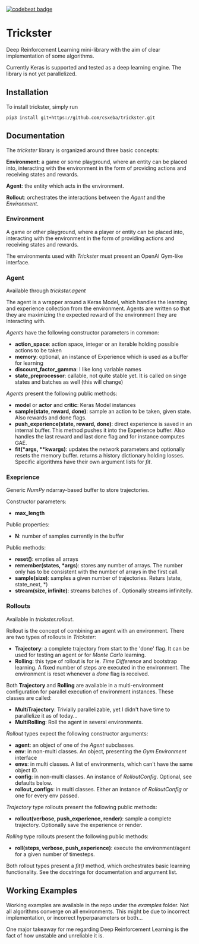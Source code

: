 
[![codebeat badge](https://codebeat.co/badges/f72db301-fd66-4c05-b1ca-9b8c8196f06e)](https://codebeat.co/projects/github-com-csxeba-trickster-master)

# Trickster

Deep Reinforcement Learning mini-library with the aim of clear implementation of some algorithms.

Currently Keras is supported and tested as a deep learning engine. The library is not yet parallelized.

## Installation

To install trickster, simply run

`pip3 install git+https://github.com/csxeba/trickster.git`

## Documentation

The *trickster* library is organized around three basic concepts:

**Environment**: a game or some playground, where an entity can be placed into, interacting with the environment in the form of providing
actions and receiving states and rewards.

**Agent**: the entity which acts in the environment.

**Rollout**: orchestrates the interactions between the *Agent* and the *Environment*.

### Environment

A game or other playground, where a player or entity can be placed into, interacting with the environment in the form of providing
actions and receiving states and rewards.

The environments used with *Trickster* must present an OpenAI Gym-like interface.

### Agent

Available through *trickster.agent*

The agent is a wrapper around a Keras Model, which handles the learning and experience collection from the environment. Agents are written
so that they are maximizing the expected reward of the environment they are interacting with.

*Agents* have the following constructor parameters in common:

- **action_space**: action space, integer or an iterable holding possible actions to be taken
- **memory**: optional, an instance of Experience which is used as a buffer for learning
- **discount_factor_gamma**: I like long variable names
- **state_preprocessor**: callable, not quite stable yet. It is called on singe states and batches as well
 (this will change)
 
*Agents* present the following public methods:

- **model** or **actor** and **critic**: Keras Model instances
- **sample(state, reward, done)**: sample an action to be taken, given state. Also rewards and done flags.
- **push_experience(state, reward, done)**: direct experience is saved in an internal buffer. This method pushes
 it into the Experience buffer. Also handles the last reward and last done flag and for instance computes GAE.
- **fit(\*args, \*\*kwargs)**: updates the network parameters and optionally resets the memory buffer.
 returns a history dictionary holding losses. Specific algorithms have their own argument lists
 for *fit*.

### Exeprience

Generic *NumPy* ndarray-based buffer to store trajectories.

Constructor parameters:
- **max_length**

Public properties:
- **N**: number of samples currently in the buffer

Public methods:
- **reset()**: empties all arrays
- **remember(states, \*args)**: stores any number of arrays. The number only has to be consistent with the
number of arrays in the first call.
- **sample(size)**: samples a given number of trajectories. Returs (state, state_next, *)
- **stream(size, infinite)**: streams batches of <size>. Optionally streams infinitelly.

### Rollouts

Available in *trickster.rollout*.

Rollout is the concept of combining an agent with an environment.
There are two types of rollouts in *Trickster*:
- **Trajectory**: a complete trajectory from start to the 'done' flag. It can be used for testing an agent
or for *Monte Carlo* learning.
- **Rolling**: this type of rollout is for ie. *Time Difference* and bootstrap learning. A fixed number of steps
are executed in the environment. The environment is reset whenever a *done* flag is received.

Both **Trajectory** and **Rolling** are available in a multi-environment configuration for parallel execution
of environment instances. These classes are called:
- **MultiTrajectory**: Trivially parallelizable, yet I didn't have time to parallelize it as of today...
- **MultiRolling**: Roll the agent in several environments.

*Rollout* types expect the following constructor arguments:

- **agent**: an object of one of the *Agent* subclasses.
- **env**: in non-multi classes. An object, presenting the *Gym Environment* interface
- **envs**: in multi classes. A list of environments, which can't have the same object ID.
- **config**: in non-multi classes. An instance of *RolloutConfig*. Optional, see defaults below.
- **rollout_configs**: in multi classes. Either an instance of *RolloutConfig* or one for every env passed.

*Trajectory* type rollouts present the following public methods:
- **rollout(verbose, push_experience, render)**: sample a complete trajectory. Optionally save the experience or render.

*Rolling* type rollouts present the following public methods:
- **roll(steps, verbose, push_experience)**: execute the environment/agent for a given number of timesteps.

Both rollout types present a *fit()* method, which orchestrates basic learning
functionality. See the docstrings for documentation and argument list.

## Working Examples

Working examples are available in the repo under the *examples* folder.
Not all algorithms converge on all environments. This might be due to
incorrect implementation, or incorrect hyperparameters or both...

One major takeaway for me regarding Deep Reinforcement Learning is the fact
of how unstable and unreliable it is.

